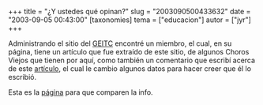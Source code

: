 +++
title = "¿Y ustedes qué opinan?"
slug = "2003090500433632"
date = "2003-09-05 00:43:00"
[taxonomies]
tema = ["educacion"]
autor = ["jyr"]
+++

Administrando el sitio del [GEITC](http://usuarios.lycos.es/geitc)
encontré un miembro, el cual, en su página, tiene un artículo que fue
extraído de este sitio, de algunos Choros Viejos que tienen por aquí,
como también un comentario que escribí acerca de este
[artículo](http://glib.org.mx/comment.php?mode=display&sid=20020626121013793&title=Asi+es%2C+realmente+lamentable&type=article&order=&pid=374),
el cual le cambio algunos datos para hacer creer que él lo escribió.

Esta es la [página](http://www.geocities.com/jgamezb2001/) para que
comparen la info.

